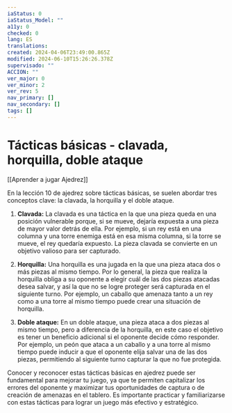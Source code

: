```yaml
---
iaStatus: 0
iaStatus_Model: ""
a11y: 0
checked: 0
lang: ES
translations: 
created: 2024-04-06T23:49:00.865Z
modified: 2024-06-10T15:26:26.378Z
supervisado: ""
ACCION: ""
ver_major: 0
ver_minor: 2
ver_rev: 5
nav_primary: []
nav_secondary: []
tags: []
---
```

# Tácticas básicas - clavada, horquilla, doble ataque

[[Aprender a jugar Ajedrez]]

En la lección 10 de ajedrez sobre tácticas básicas, se suelen abordar tres conceptos clave: la clavada, la horquilla y el doble ataque.

1. **Clavada:** La clavada es una táctica en la que una pieza queda en una posición vulnerable porque, si se mueve, dejaría expuesta a una pieza de mayor valor detrás de ella. Por ejemplo, si un rey está en una columna y una torre enemiga está en esa misma columna, si la torre se mueve, el rey quedaría expuesto. La pieza clavada se convierte en un objetivo valioso para ser capturado.

2. **Horquilla:** Una horquilla es una jugada en la que una pieza ataca dos o más piezas al mismo tiempo. Por lo general, la pieza que realiza la horquilla obliga a su oponente a elegir cuál de las dos piezas atacadas desea salvar, y así la que no se logre proteger será capturada en el siguiente turno. Por ejemplo, un caballo que amenaza tanto a un rey como a una torre al mismo tiempo puede crear una situación de horquilla.

3. **Doble ataque:** En un doble ataque, una pieza ataca a dos piezas al mismo tiempo, pero a diferencia de la horquilla, en este caso el objetivo es tener un beneficio adicional si el oponente decide cómo responder. Por ejemplo, un peón que ataca a un caballo y a una torre al mismo tiempo puede inducir a que el oponente elija salvar una de las dos piezas, permitiendo al siguiente turno capturar la que no fue protegida.

Conocer y reconocer estas tácticas básicas en ajedrez puede ser fundamental para mejorar tu juego, ya que te permiten capitalizar los errores del oponente y maximizar tus oportunidades de captura o de creación de amenazas en el tablero. Es importante practicar y familiarizarse con estas tácticas para lograr un juego más efectivo y estratégico.
